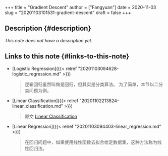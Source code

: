 +++
title = "Gradient Descent"
author = ["Fangyuan"]
date = 2020-11-03
slug = "20201103101531-gradient-descent"
draft = false
+++

## Description {#description}

_This note does not have a description yet._


## Links to this note {#links-to-this-note}

-   [Logistic Regression]({{< relref "20201103094628-logistic_regression.md" >}})

    >   逻辑回归虽然叫做是回归，但其实是分类算法。
    > 为了简单，本节以二分类问题为例。
-   [Linear Classification]({{< relref "20201102213824-linear_classification.md" >}})

    > 原文 [Linear Classification](https://cs231n.github.io/linear-classify/)
-   [Linear Regression]({{< relref "20201103094403-linear_regression.md" >}})

    > 在回归问题中，如果使用线性函数去拟合给定数据集，这种方法称为线性回归法。
